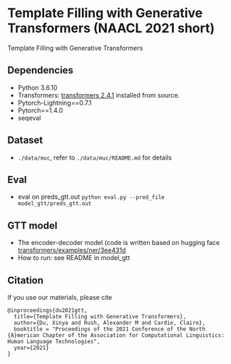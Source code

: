 # Template Filling with Generative Transformers (NAACL 2021 short)

Template Filling with Generative Transformers

## Dependencies

- Python 3.6.10
- Transformers: [transformers 2.4.1](https://github.com/huggingface/transformers/tree/2c12464a20160061a8b436b4939e8d5fa2437a15) installed from source.
- Pytorch-Lightning==0.7.1
- Pytorch==1.4.0
- seqeval

## Dataset

- `./data/muc`, refer to `./data/muc/README.md` for details

## Eval

- eval on preds_gtt.out `python eval.py --pred_file model_gtt/preds_gtt.out`

## GTT model

- The encoder-decoder model (code is written based on hugging face [transformers/examples/ner/3ee431d](https://github.com/huggingface/transformers/tree/3ee431dd4c720e67e35a449b453d3dc2b15ccfff)
- How to run: see README in model_gtt

## Citation

If you use our materials, please cite

```
@inproceedings{du2021gtt,
  title={Template Filling with Generative Transformers},
  author={Du, Xinya and Rush, Alexander M and Cardie, Claire},
  booktitle = "Proceedings of the 2021 Conference of the North {A}merican Chapter of the Association for Computational Linguistics: Human Language Technologies",
  year={2021}
}
```
